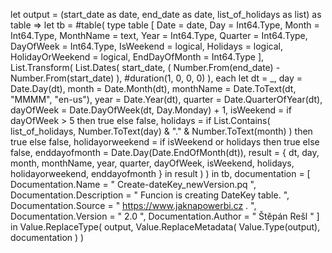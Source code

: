 let
    output =
        (start_date as date, end_date as date, list_of_holidays as list) as table =>
            let
                tb =
                    #table(
                        type table [
                            Date = date,
                            Day = Int64.Type,
                            Month = Int64.Type,
                            MonthName = text,
                            Year = Int64.Type,
                            Quarter = Int64.Type,
                            DayOfWeek = Int64.Type,
                            IsWeekend = logical,
                            Holidays = logical,
                            HolidayOrWeekend = logical,
                            EndDayOfMonth = Int64.Type
                        ],
                        List.Transform(
                            List.Dates(
                                start_date,
                                (
                                    Number.From(end_date)
                                    - Number.From(start_date)
                                ),
                                #duration(1, 0, 0, 0)
                            ),
                            each
                                let
                                    dt = _,
                                    day = Date.Day(dt),
                                    month = Date.Month(dt),
                                    monthName = Date.ToText(dt, "MMMM", "en-us"),
                                    year = Date.Year(dt),
                                    quarter = Date.QuarterOfYear(dt),
                                    dayOfWeek = Date.DayOfWeek(dt, Day.Monday) + 1,
                                    isWeekend =
                                        if dayOfWeek > 5 then
                                            true
                                        else
                                            false,
                                    holidays =
                                        if
                                            List.Contains(
                                                list_of_holidays,
                                                Number.ToText(day)
                                                & "."
                                                & Number.ToText(month)
                                            )
                                        then
                                            true
                                        else
                                            false,
                                    holidayorweekend =
                                        if isWeekend or holidays then
                                            true
                                        else
                                            false,
                                    enddayofmonth = Date.Day(Date.EndOfMonth(dt)),
                                    result = {
                                        dt,
                                        day,
                                        month,
                                        monthName,
                                        year,
                                        quarter,
                                        dayOfWeek,
                                        isWeekend,
                                        holidays,
                                        holidayorweekend,
                                        enddayofmonth
                                    }
                                in
                                    result
                        )
                    )
            in
                tb,
    documentation = [
        Documentation.Name = " Create-dateKey_newVersion.pq ",
        Documentation.Description = " Funcion is creating DateKey table. ",
        Documentation.Source = " https://www.jaknapowerbi.cz . ",
        Documentation.Version = " 2.0 ",
        Documentation.Author = " Štěpán Rešl "
    ]
in
    Value.ReplaceType(
        output,
        Value.ReplaceMetadata(
            Value.Type(output),
            documentation
        )
    )
